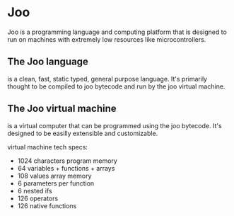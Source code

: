 # Joo
Joo is a programming language and computing platform that is designed to run on machines
with extremely low resources like microcontrollers.

## The Joo language
is a clean, fast, static typed, general purpose language. It's primarily thought to be
compiled to joo bytecode and run by the joo virtual machine.

## The Joo virtual machine
is a virtual computer that can be programmed using the joo bytecode. It's designed to
be easilly extensible and customizable.

virtual machine tech specs:
* 1024 characters program memory
* 64 variables + functions + arrays
* 108 values array memory
* 6 parameters per function
* 6 nested ifs
* 126 operators
* 126 native functions